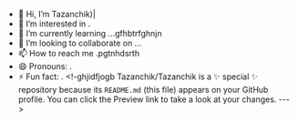 - 👋 Hi, I’m Tazanchik)|
- 👀 I’m interested in .
- 🌱 I’m currently learning ...gfhbtrfghnjn
- 💞️ I’m looking to collaborate on ...
- 📫 How to reach me .pgtnhdsrth
- 😄 Pronouns: .
- ⚡ Fun fact: .
<!-ghjidfjogb
Tazanchik/Tazanchik is a ✨ special ✨ repository because its `README.md` (this file) appears on your GitHub profile.
You can click the Preview link to take a look at your changes.
--->

